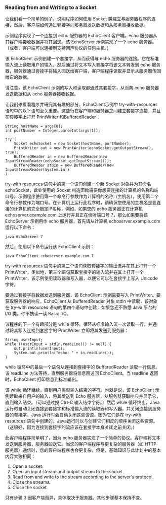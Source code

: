 ### Reading from and Writing to a Socket
让我们看一个简单的例子，说明程序如何使用 Socket 类建立与服务器程序的连接，然后，客户端如何通过套接字向服务器发送数据和从服务器接收数据。

示例程序实现了一个连接到 echo 服务器的 EchoClient 客户端。echo 服务器从其客户端接收数据并将其回送。该 EchoServer 示例实现了一个 echo 服务器。（或者，客户端可以连接到支持回声协议的任何主机。）

该 EchoClient 示例创建一个套接字，从而获得与 echo 服务器的连接。它在标准输入流上读取用户的输入，然后通过将文本写入套接字将该文本转发到 echo 服务器，服务器通过套接字将输入回送给客户端，客户端程序读取并显示从服务器传回给它的数据。

请注意，该 EchoClient 示例的写入和读取都通过其套接字，从而向 echo 服务器发送数据和从 echo 服务器接收数据。

让我们来看看程序并研究其有趣的部分，EchoClient示例中 try-with-resources 语句中的以下语句至关重要。这些行在客户端和服务器之间建立套接字连接，并且在套接字上打开 PrintWriter 和BufferedReader：

```
String hostName = args[0];
int portNumber = Integer.parseInt(args[1]);

try (
    Socket echoSocket = new Socket(hostName, portNumber);
    PrintWriter out = new PrintWriter(echoSocket.getOutputStream(), true);
    BufferedReader in = new BufferedReader(new InputStreamReader(echoSocket.getInputStream()));
    BufferedReader stdIn = new BufferedReader(new InputStreamReader(System.in))
)
```

try-with resources 语句中的第一个语句创建一个新 Socket 对象并为其命名 echoSocket，此处使用的 Socket 构造函数需要你想要连接的计算机的名称和端口号。示例程序使用第一个命令行参数作为计算机的名称（主机名），使用第二个命令行参数作为端口号。在计算机上运行此程序时，请确保您使用的主机名是要连接的计算机的完全限定IP名称，例如，如果您的 echo 服务器正在计算机 echoserver.example.com 上运行并且正在侦听端口号 7，那么如果要将该 EchoServer 示例用作 echo 服务器，首先请从计算机 echoserver.example.com 运行以下命令：

```java EchoServer 7```

然后，使用以下命令运行该 EchoClient 示例：

```java EchoClient echoserver.example.com 7```

try-with resources 语句中的第二个语句获取套接字的输出流并在其上打开一个 PrintWriter，类似地，第三个语句获取套接字的输入流并在其上打开一个 PrintWriter，该示例使用读取器和写入器，以便它可以在套接字上写入 Unicode 字符。

要通过套接字将数据发送到服务器，该 EchoClient 示例需要写入 PrintWriter。要获取服务器的响应，EchoClient 从 BufferedReader 对象 stdIn 中读取，该对象在 try-with resources 语句的第四个语句中创建，如果您还不熟悉 Java 平台的 I/O 类，你不妨读一读 Basic I/O。

该程序的下一个有趣部分是 while 循环。循环从标准输入流一次读取一行，并通过将其写入连接到套接字的 PrintWriter 立即将其发送到服务器：

```
String userInput;
while ((userInput = stdIn.readLine()) != null) {
    out.println(userInput);
    System.out.println("echo: " + in.readLine());
}
```

while 循环中的最后一个语句从连接到套接字的 BufferedReader 读取一行信息。该 readLine 方法等待，直到服务器将信息回送回 EchoClient。当 readline 返回时，EchoClient 打印信息到标准输出。

该 while 循环继续，直到用户类型输入结束的字符。也就是说，该 EchoClient 示例读取来自用户的输入，将其发送到 Echo 服务器，从服务器获取响应并显示它，直到输入结束。（可以通过按 Ctrl-C 输入结束字符。）然后 while 循环终止，Java 运行时自动关闭连接到套接字和标准输入流的读取器和写入器，并关闭连接到服务器的套接字。Java 运行时会自动关闭这些资源，因为它们是在 try-with resources 语句中创建的。Java运行时以与创建它们相反的顺序关闭这些资源。（这很好，因为连接到套接字的流应该在套接字本身关闭之前关闭。）

此客户端程序简单明了，因为 echo 服务器实现了一个简单的协议。客户端将文本发送到服务器，服务器回送它。当您的客户端程序与更复杂的服务器（如 HTTP 服务器）通信时，您的客户端程序也会更复杂。但是，基础知识与此计划中的基本内容大致相同：

1. Open a socket.
2. Open an input stream and output stream to the socket.
3. Read from and write to the stream according to the server's protocol.
4. Close the streams.
5. Close the socket.

只有步骤 3 因客户端而异，具体取决于服务器。其他步骤基本保持不变。